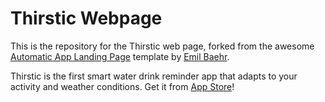 # Thirstic Webpage

This is the repository for the Thirstic web page, forked from the awesome [Automatic App Landing Page](https://github.com/emilbaehr/automatic-app-landing-page) template by [Emil Baehr](https://github.com/emilbaehr).

Thirstic is the first smart water drink reminder app that adapts to your activity and weather conditions. Get it from [App Store](https://itunes.apple.com/app/id1471500028?&mt=8)!
